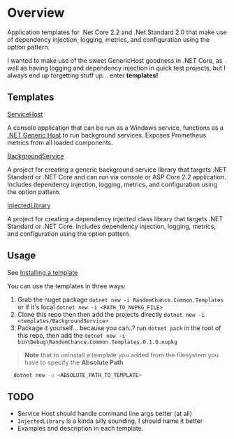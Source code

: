 # Overview

Application templates for .Net Core 2.2 and .Net Standard 2.0
that make use of dependency injection, logging, metrics, and configuration using the option pattern.

I wanted to make use of the sweet GenericHost goodness in .NET Core, as well as having logging and dependency injection in quick test projects, but I always end up forgetting stuff up... enter **templates!**


## Templates

[ServiceHost](templates/ServiceHost)

A console application that can be run as a Windows service, functions as a [.NET Generic Host](https://docs.microsoft.com/en-us/aspnet/core/fundamentals/host/generic-host?view=aspnetcore-2.2) to run background services. Exposes Prometheus metrics from all loaded components.


[BackgroundService](templates/BackgroundService)

A project for creating a generic background service library that targets .NET Standard or .NET Core and can run via console or ASP Core 2.2 application. Includes dependency injection, logging, metrics, and configuration using the option pattern.

[InjectedLibrary](templates/InjectedLibrary)

A project for creating a dependency injected class library that targets .NET Standard or .NET Core. Includes dependency injection, logging, metrics, and configuration using the option pattern.


## Usage

See [Installing a template](https://docs.microsoft.com/en-us/dotnet/core/tools/custom-templates#installing-a-template)

You can use the templates in three ways:

1. Grab the nuget package `dotnet new -i RandomChance.Common.Templates` or if it's local `dotnet new -i <PATH_TO_NUPKG_FILE>`
2. Clone this repo then then add the projects directly `dotnet new -i <templates/BackgroundService>`
3. Package it yourself... because you can..? run `dotnet pack` in the root of this repo, then add the `dotnet new -i bin\Debug\RandomChance.Common.Templates.0.1.0.nupkg`

> **Note** that to uninstall a template you added from the filesystem you have to specify the **Absolute Path**

```bash
  dotnet new -u <ABSOLUTE_PATH_TO_TEMPLATE>
```

## TODO

* Service Host should handle command line args better (at all)
* `InjectedLibrary` is a kinda silly sounding, I should name it better
* Examples and description in each template.
